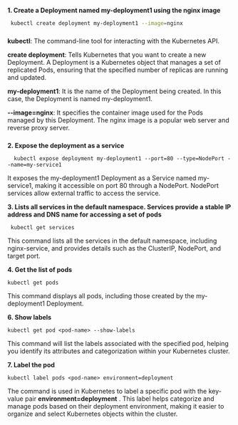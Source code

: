 **1. Create a Deployment named my-deployment1 using the nginx image**
```bash
 kubectl create deployment my-deployment1 --image=nginx
```
### 
**kubectl**: The command-line tool for interacting with the Kubernetes API.

**create deployment**: Tells Kubernetes that you want to create a new Deployment. A Deployment is a Kubernetes object that manages a set of replicated Pods, ensuring that the specified number of replicas are running and updated.

**my-deployment1**: It is the name of the Deployment being created. In this case, the Deployment is named my-deployment1.

**--image=nginx**: It specifies the container image used for the Pods managed by this Deployment. The nginx image is a popular web server and reverse proxy server. 
###



**2. Expose the deployment as a service**
```
  kubectl expose deployment my-deployment1 --port=80 --type=NodePort --name=my-service1
```
It exposes the my-deployment1 Deployment as a Service named my-service1, making it accessible on port 80 through a NodePort. NodePort services allow external traffic to access the service.

**3. Lists all services in the default namespace. Services provide a stable IP address and DNS name for accessing a set of pods**
```
 kubectl get services
```
This command lists all the services in the default namespace, including nginx-service, and provides details such as the ClusterIP, NodePort, and target port.


**4. Get the list of pods**
```
kubectl get pods
```
This command displays all pods, including those created by the my-deployment1 Deployment.

**6. Show labels**
 ```
kubectl get pod <pod-name> --show-labels
```
This command will list the labels associated with the specified pod, helping you identify its attributes and categorization within your Kubernetes cluster.

**7. Label the pod**
```
kubectl label pods <pod-name> environment=deployment
```
The command is used in Kubernetes to label a specific pod with the key-value pair **environment=deployment** . This label helps categorize and manage pods based on their deployment environment, making it easier to organize and select Kubernetes objects within the cluster.


